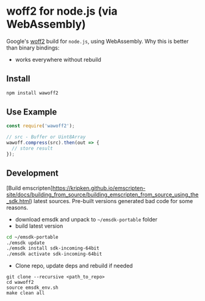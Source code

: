 woff2 for node.js (via WebAssembly)
===================================

Google's [woff2](https://github.com/google/woff2) build for `node.js`, using
WebAssembly. Why this is better than binary bindings:

- works everywhere without rebuild


Install
-------

```sh
npm install wawoff2
```


Use Example
-----------

```js
const require('wawoff2');

// src - Buffer or Uint8Array
wawoff.compress(src).then(out => {
  // store result
});
```


Development
-----------

[Build emscripten]https://kripken.github.io/emscripten-site/docs/building_from_source/building_emscripten_from_source_using_the_sdk.html) latest sources. Pre-built versions
generated bad code for some reasons.

- download emsdk and unpack to `~/emsdk-portable` folder
- build latest version

```sh
cd ~/emsdk-portable
./emsdk update
./emsdk install sdk-incoming-64bit
./emsdk activate sdk-incoming-64bit
```

- Clone repo, update deps and rebuild if needed

```
git clone --recursive <path_to_repo>
cd wawoff2
source emsdk_env.sh
make clean all
```
